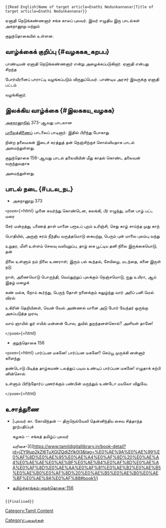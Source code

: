 ```{=mediawiki}
{{Read English|Name of target article=Enathi Nedunkannanar|Title of target article=Enathi Nedunkannanar}}
```
ஏனாதி நெடுங்கண்ணனார் சங்க காலப் புலவர். இவர் எழுதிய இரு பாடல்கள் அகநானூறு மற்றும்
குறுந்தொகையில் உள்ளன.

## வாழ்க்கைக் குறிப்பு {#வழககக_கறபப}

பாண்டியன் ஏனாதி நெடுங்கண்ணனார் என்று அழைக்கப்படுகிறார். ஏனாதி என்பது சிறந்த
போர்வீரனைப் பாராட்டி வழங்கப்படும் விருதுப்பெயர். பாண்டிய அரசர் இவருக்கு ஏனாதி பட்டம்
வழங்கினார்.

## இலக்கிய வாழ்க்கை {#இலககய_வழகக}

[அகநானூறில்](அகநானூறு "wikilink") 373-ஆவது பாடலான
[பாலைத்திணைப](பாலைத்_திணை "wikilink")் பாடலைப் பாடினார். இதில் பிரிந்து போகாது
நின்ற தலைமகன் இடைச் சுரத்துத் தன் நெஞ்சிற்குச் சொல்லியதாக பாடல் அமைந்துள்ளது.
குறுந்தொகை 156-ஆவது பாடல் தலைவியின் மீது காதல் கொண்ட தலைவன் வருந்துவதாக
அமைந்துள்ளது.

## பாடல் நடை {#படல_நட}

-   அகநானூறு 373

`<poem>`{=html} முனை கவர்ந்து கொண்டென, கலங்கி, பீர் எழுந்து, மனை பாழ் பட்ட மரை
சேர் மன்றத்து, பணைத் தாள் யானை பரூஉப் புறம் உரிஞ்சி, செது காழ் சாய்ந்த முது காற்
பொதியில், அருஞ் சுரம் நீந்திய வருத்தமொடு கையற்று, பெரும் புன் மாலை புலம்பு வந்து
உறுதர, மீளி உள்ளம் செலவு வலியுறுப்ப, தாழ் கை பூட்டிய தனி நிலை இருக்கையொடு, தன்
நிலை உள்ளும் நம் நிலை உணராள்; இரும் பல் கூந்தல், சேயிழை, மடந்தை, கனை இருள் நடு
நாள், அணையொடு பொருந்தி, வெய்துற்றுப் புலக்கும் நெஞ்சமொடு, ஐது உயிரா, ஆய் இதழ் மழைக்
கண் மல்க, நோய் கூர்ந்து, பெருந் தோள் நனைக்கும் கலுழ்ந்து வார் அரிப் பனி மெல் விரல்
உகிரின் தெறியினள், வென் வேல் அண்ணல் யானை அடு போர் வேந்தர் ஒருங்கு அகப்படுத்த முரவு
வாய் ஞாயில் ஓர் எயில் மன்னன் போல, துயில் துறந்தனள்கொல்? அளியள் தானே!
`</poem>`{=html}

-   குறுந்தொகை 156

`<poem>`{=html} பார்ப்பன மகனே! பார்ப்பன மகனே!! செம்பூ முருக்கி னன்னார் களைந்து
தண்டொடு பிடித்த தாழ்கமண் டலத்துப் படிவ உண்டிப் பார்ப்பன மகனே! எழுதாக் கற்பி னின்சொல்
உள்ளும் பிரிந்தோர்ப் புணர்க்கும் பண்பின் மருந்தும் உண்டோ மயலோ விதுவே.
`</poem>`{=html}

## உசாத்துணை

-   [புலவர் கா. கோவிந்தன் -- திருநெல்வேலி தென்னிந்திய சைவ சித்தாந்த நூற்பதிப்புக்
    கழகம் -- சங்கத் தமிழ்ப் புலவர்
    வரிசை-3](https://www.tamildigitallibrary.in/book-detail?id=jZY9lup2kZl6TuXGlZQdjZt1k0l3&tag=%E0%AE%9A%E0%AE%99%E0%AF%8D%E0%AE%95%E0%AE%A4%E0%AF%8D%20%E0%AE%A4%E0%AE%AE%E0%AE%BF%E0%AE%B4%E0%AF%8D%E0%AE%AA%E0%AF%8D%E0%AE%AA%E0%AF%81%E0%AE%B2%E0%AE%B5%E0%AE%B0%E0%AF%8D%20%E0%AE%B5%E0%AE%B0%E0%AE%BF%E0%AE%9A%E0%AF%88#book1/)
-   [தமிழ்ச்சுரங்கம்-குறுந்தொகை-156](http://www.tamilsurangam.in/literatures/ettuthogai/kurunthokai/kurunthokai_156.html)

```{=mediawiki}
{{Finalised}}
```
[Category:Tamil Content](Category:Tamil_Content "wikilink")
[Category:புலவர்கள்](Category:புலவர்கள் "wikilink")
